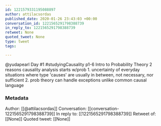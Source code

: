 ```yaml
---
id: 1221579331195088897
author: attilacsordas
published_date: 2020-01-26 23:43:03 +00:00
conversation_id: 1221565291798388739
in_reply_to: 1221565291798388739
retweet: None
quoted_tweet: None
type: tweet
tags:

---
```


@yudapearl Day #1 #studyingCausality p1-6 Intro to Probability Theory 2 reasons causality analysis starts w/prob 1. uncertainty of everyday situations where type 'causes' are usually in between, not necessary, nor sufficient 2. prob theory can handle exceptions unlike common causal language

### Metadata

Author: [[@attilacsordas]]
Conversation: [[conversation-1221565291798388739]]
In reply to: [[1221565291798388739]]
Retweet of: [[None]]
Quoted tweet: [[None]]

